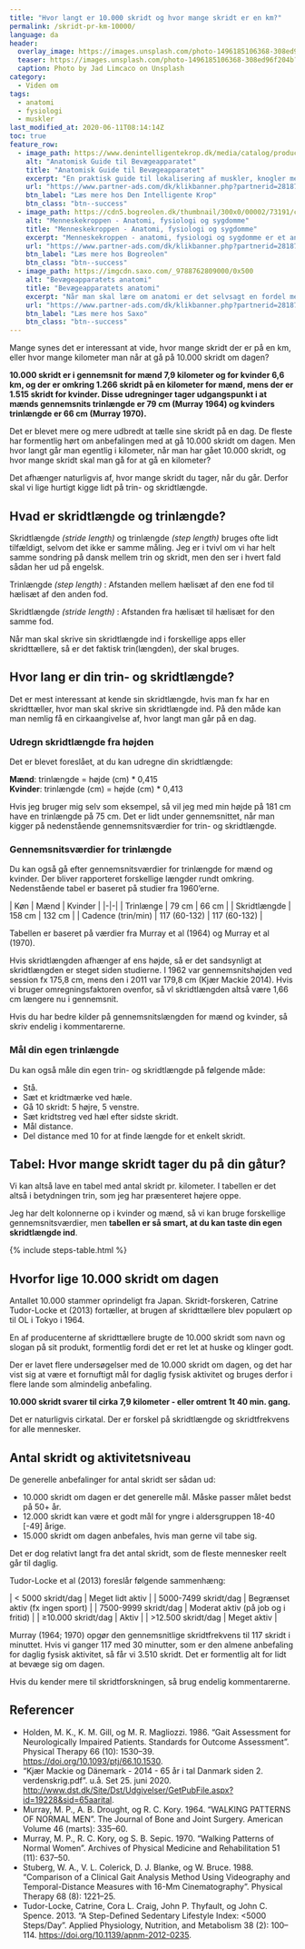 ```yaml
---
title: "Hvor langt er 10.000 skridt og hvor mange skridt er en km?"
permalink: /skridt-pr-km-10000/
language: da
header:
  overlay_image: https://images.unsplash.com/photo-1496185106368-308ed96f204b?ixlib=rb-1.2.1&ixid=eyJhcHBfaWQiOjEyMDd9&auto=format&fit=crop&w=1994&q=80
  teaser: https://images.unsplash.com/photo-1496185106368-308ed96f204b?ixlib=rb-1.2.1&ixid=eyJhcHBfaWQiOjEyMDd9&auto=format&fit=crop&w=400&q=80
  caption: Photo by Jad Limcaco on Unsplash
category:
  - Viden om
tags:
  - anatomi
  - fysiologi
  - muskler
last_modified_at: 2020-06-11T08:14:14Z
toc: true
feature_row:
  - image_path: https://www.denintelligentekrop.dk/media/catalog/product/cache/1/image/1000x/9df78eab33525d08d6e5fb8d27136e95/a/n/anatomisk-guide-til-bevaegeapparatet-9788777499104-andrew-biel-gitte-bjerg-fuusager.jpg
    alt: "Anatomisk Guide til Bevægeapparatet"
    title: "Anatomisk Guide til Bevægeapparatet"
    excerpt: "En praktisk guide til lokalisering af muskler, knogler med mere. Før du kan få succes med at undersøge og behandle bevægeapparatet, er du nødt til først at kende dets opbygning og kunne lokalisere de relevante strukturer."
    url: "https://www.partner-ads.com/dk/klikbanner.php?partnerid=28187&bannerid=38484&htmlurl=https://www.denintelligentekrop.dk/anatomisk-guide-til-bevaegeapparatet-9788777499104"
    btn_label: "Læs mere hos Den Intelligente Krop"
    btn_class: "btn--success"
  - image_path: https://cdn5.bogreolen.dk/thumbnail/300x0/00002/73191/cover.20160911.jpg
    alt: "Menneskekroppen - Anatomi, fysiologi og sygdomme"
    title: "Menneskekroppen - Anatomi, fysiologi og sygdomme"
    excerpt: "Menneskekroppen - anatomi, fysiologi og sygdomme er et anatomisk atlas til mennesket i det 21. århundrede. Gennem de computergenererede 3d-billeder og fantastiske illustrationer kan man opleve menneskekroppen i hidtil uset detaljegrad og skønhed."
    url: "https://www.partner-ads.com/dk/klikbanner.php?partnerid=28187&bannerid=55214&htmlurl=https://bogreolen.dk/menneskekroppen_steve-parker_9788756784436"
    btn_label: "Læs mere hos Bogreolen"
    btn_class: "btn--success"
  - image_path: https://imgcdn.saxo.com/_9788762809000/0x500
    alt: "Bevægeapparatets anatomi"
    title: "Bevægeapparatets anatomi"
    excerpt: "Når man skal lære om anatomi er det selvsagt en fordel med gode lærebøger, og her er “Bevægeapparatets anatomi” en absolut klassiker. Bag lærebogen står forfatterne Finn Bojsen Møller, Jan Hejle, Erik Bruun Simonsen, Jørgen Tranum-Jensen. De kombinerer viden om almen anatomi med information om hvordan man forebygger, undersøger, behandler, træner og genoptræner."
    url: "https://www.partner-ads.com/dk/klikbanner.php?partnerid=28187&bannerid=43264&htmlurl=https://www.saxo.com/dk/bevaegeapparatets-anatomi_joergen-tranum-jensen_indbundet_9788762809000"
    btn_label: "Læs mere hos Saxo"
    btn_class: "btn--success"
---
```


Mange synes det er interessant at vide, hvor mange skridt der er på en km, eller hvor mange kilometer man når at gå på 10.000 skridt om dagen?

**10.000 skridt er i gennemsnit for mænd 7,9 kilometer og for kvinder 6,6 km, og der er omkring 1.266 skridt på en kilometer for mænd, mens der er 1.515 skridt for kvinder. Disse udregninger tager udgangspunkt i at mænds gennemsnits trinlængde er 79 cm (Murray 1964) og kvinders trinlængde er 66 cm (Murray 1970).**

Det er blevet mere og mere udbredt at tælle sine skridt på en dag. De fleste har formentlig hørt om anbefalingen med at gå 10.000 skridt om dagen. Men hvor langt går man egentlig i kilometer, når man har gået 10.000 skridt, og hvor mange skridt skal man gå for at gå en kilometer? 

Det afhænger naturligvis af, hvor mange skridt du tager, når du går. Derfor skal vi lige hurtigt kigge lidt på trin- og skridtlængde.

## Hvad er skridtlængde og trinlængde?

Skridtlængde _(stride length)_ og trinlængde _(step length)_ bruges ofte lidt tilfældigt, selvom det ikke er samme måling. Jeg er i tvivl om vi har helt samme sondring på dansk mellem trin og skridt, men den ser i hvert fald sådan her ud på engelsk.

Trinlængde _(step length)_
: Afstanden mellem hælisæt af den ene fod til hælisæt af den anden fod.

Skridtlængde _(stride length)_
: Afstanden fra hælisæt til hælisæt for den samme fod.

Når man skal skrive sin skridtlængde ind i forskellige apps eller skridttællere, så er det faktisk trin(længden), der skal bruges.

## Hvor lang er din trin- og skridtlængde?

Det er mest interessant at kende sin skridtlængde, hvis man fx har en skridttæller, hvor man skal skrive sin skridtlængde ind. På den måde kan man nemlig få en cirkaangivelse af, hvor langt man går på en dag. 

### Udregn skridtlængde fra højden

Det er blevet foreslået, at du kan udregne din skridtlængde:

**Mænd**: trinlængde = højde (cm) * 0,415  
**Kvinder**: trinlængde (cm) = højde (cm) * 0,413

Hvis jeg bruger mig selv som eksempel, så vil jeg med min højde på 181 cm have en trinlængde på 75 cm. Det er lidt under gennemsnittet, når man kigger på nedenstående gennemsnitsværdier for trin- og skridtlængde.

### Gennemsnitsværdier for trinlængde

Du kan også gå efter gennemsnitsværdier for trinlængde for mænd og kvinder. Der bliver rapporteret forskellige længder rundt omkring. Nedenstående tabel er baseret på studier fra 1960’erne.

| Køn | Mænd | Kvinder |
|-|-|
| Trinlænge | 79 cm | 66 cm |
| Skridtlængde | 158 cm | 132 cm |
| Cadence (trin/min) | 117 (60-132) | 117 (60-132) |

Tabellen er baseret på værdier fra Murray et al (1964) og Murray et al (1970).

Hvis skridtlængden afhænger af ens højde, så er det sandsynligt at skridtlængden er steget siden studierne. I 1962 var gennemsnitshøjden ved session fx 175,8 cm, mens den i 2011 var 179,8 cm (Kjær Mackie 2014). Hvis vi bruger omregningsfaktoren ovenfor, så vl skridtlængden altså være 1,66 cm længere nu i gennemsnit. 

Hvis du har bedre kilder på gennemsnitslængden for mænd og kvinder, så skriv endelig i kommentarerne. 

### Mål din egen trinlængde

Du kan også måle din egen trin- og skridtlængde på følgende måde:

- Stå.
- Sæt et kridtmærke ved hæle.
- Gå 10 skridt: 5 højre, 5 venstre.
- Sæt kridtstreg ved hæl efter sidste skridt.
- Mål distance.
- Del distance med 10 for at finde længde for et enkelt skridt.

## Tabel: Hvor mange skridt tager du på din gåtur?

Vi kan altså lave en tabel med antal skridt pr. kilometer. I tabellen er det altså i betydningen trin, som jeg har præsenteret højere oppe.

Jeg har delt kolonnerne op i kvinder og mænd, så vi kan bruge forskellige gennemsnitsværdier, men **tabellen er så smart, at du kan taste din egen skridtlængde ind**.

{% include steps-table.html %}

## Hvorfor lige 10.000 skridt om dagen

Antallet 10.000 stammer oprindeligt fra Japan. Skridt-forskeren, Catrine Tudor-Locke et (2013) fortæller, at brugen af skridttællere blev populært op til OL i Tokyo i 1964. 

En af producenterne af skridttællere brugte de 10.000 skridt som navn og slogan på sit produkt, formentlig fordi det er ret let at huske og klinger godt.

Der er lavet flere undersøgelser med de 10.000 skridt om dagen, og det har vist sig at være et fornuftigt mål for daglig fysisk aktivitet og bruges derfor i flere lande som almindelig anbefaling.

**10.000 skridt svarer til cirka 7,9 kilometer - eller omtrent 1t 40 min. gang.**

Det er naturligvis cirkatal. Der er forskel på skridtlængde og skridtfrekvens for alle mennesker. 

## Antal skridt og aktivitetsniveau

De generelle anbefalinger for antal skridt ser sådan ud:

- 10.000 skridt om dagen er det generelle mål. Måske passer målet bedst på 50+ år.
- 12.000 skridt kan være et godt mål for yngre i aldersgruppen 18-40 [-49] årige.
- 15.000 skridt om dagen anbefales, hvis man gerne vil tabe sig.

Det er dog relativt langt fra det antal skridt, som de fleste mennesker reelt går til daglig.

Tudor-Locke et al (2013) foreslår følgende sammenhæng:

| < 5000 skridt/dag | Meget lidt aktiv |
| 5000-7499 skridt/dag | Begrænset aktiv (fx ingen sport) |
| 7500-9999 skridt/dag | Moderat aktiv (på job og i fritid) |
| ≥10.000 skridt/dag   | Aktiv |
| >12.500 skridt/dag   | Meget aktiv |

Murray (1964; 1970) opgør den gennemsnitlige skridtfrekvens til 117 skridt i minuttet. Hvis vi ganger 117 med 30 minutter, som er den almene anbefaling for daglig fysisk aktivitet, så får vi 3.510 skridt. Det er formentlig alt for lidt at bevæge sig om dagen. 

Hvis du kender mere til skridtforskningen, så brug endelig kommentarerne.

## Referencer

- Holden, M. K., K. M. Gill, og M. R. Magliozzi. 1986. “Gait Assessment for Neurologically Impaired Patients. Standards for Outcome Assessment”. Physical Therapy 66 (10): 1530–39. <https://doi.org/10.1093/ptj/66.10.1530>.
- “Kjær Mackie og Dänemark - 2014 - 65 år i tal Danmark siden 2. verdenskrig.pdf”. u.å. Set 25. juni 2020. <http://www.dst.dk/Site/Dst/Udgivelser/GetPubFile.aspx?id=19228&sid=65aarital>.
- Murray, M. P., A. B. Drought, og R. C. Kory. 1964. “WALKING PATTERNS OF NORMAL MEN”. The Journal of Bone and Joint Surgery. American Volume 46 (marts): 335–60.
- Murray, M. P., R. C. Kory, og S. B. Sepic. 1970. “Walking Patterns of Normal Women”. Archives of Physical Medicine and Rehabilitation 51 (11): 637–50.
- Stuberg, W. A., V. L. Colerick, D. J. Blanke, og W. Bruce. 1988. “Comparison of a Clinical Gait Analysis Method Using Videography and Temporal-Distance Measures with 16-Mm Cinematography”. Physical Therapy 68 (8): 1221–25.
- Tudor-Locke, Catrine, Cora L. Craig, John P. Thyfault, og John C. Spence. 2013. “A Step-Defined Sedentary Lifestyle Index: <5000 Steps/Day”. Applied Physiology, Nutrition, and Metabolism 38 (2): 100–114. <https://doi.org/10.1139/apnm-2012-0235>.
